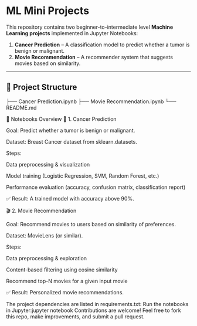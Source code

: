 # ML Mini Projects

This repository contains two beginner-to-intermediate level **Machine Learning projects** implemented in Jupyter Notebooks:

1. **Cancer Prediction** – A classification model to predict whether a tumor is benign or malignant.
2. **Movie Recommendation** – A recommender system that suggests movies based on similarity.

---

## 📂 Project Structure

├── Cancer Prediction.ipynb
├── Movie Recommendation.ipynb
└── README.md


📒 Notebooks Overview
🔬 1. Cancer Prediction

Goal: Predict whether a tumor is benign or malignant.

Dataset: Breast Cancer dataset from sklearn.datasets.

Steps:

Data preprocessing & visualization

Model training (Logistic Regression, SVM, Random Forest, etc.)

Performance evaluation (accuracy, confusion matrix, classification report)

✅ Result: A trained model with accuracy above 90%.

🎬 2. Movie Recommendation

Goal: Recommend movies to users based on similarity of preferences.

Dataset: MovieLens (or similar).

Steps:

Data preprocessing & exploration

Content-based filtering using cosine similarity

Recommend top-N movies for a given input movie

✅ Result: Personalized movie recommendations.

The project dependencies are listed in requirements.txt:
Run the notebooks in Jupyter:jupyter notebook
Contributions are welcome! Feel free to fork this repo, make improvements, and submit a pull request.

